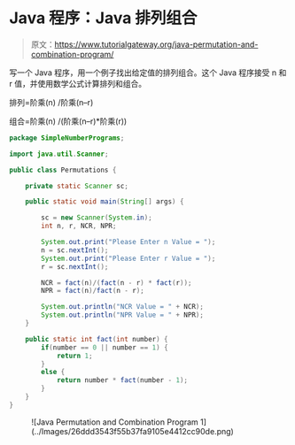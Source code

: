 # Java 程序：Java 排列组合

> 原文：<https://www.tutorialgateway.org/java-permutation-and-combination-program/>

写一个 Java 程序，用一个例子找出给定值的排列组合。这个 Java 程序接受 n 和 r 值，并使用数学公式计算排列和组合。

排列=阶乘(n) /阶乘(n–r)

组合=阶乘(n) /(阶乘(n–r)*阶乘(r))

```java
package SimpleNumberPrograms;

import java.util.Scanner;

public class Permutations {

	private static Scanner sc;

	public static void main(String[] args) {

		sc = new Scanner(System.in);
		int n, r, NCR, NPR;

		System.out.print("Please Enter n Value = ");
		n = sc.nextInt();
		System.out.print("Please Enter r Value = ");
		r = sc.nextInt();

		NCR = fact(n)/(fact(n - r) * fact(r));
		NPR = fact(n)/fact(n - r);

		System.out.println("NCR Value = " + NCR);
		System.out.println("NPR Value = " + NPR);
	}

	public static int fact(int number) {
		if(number == 0 || number == 1) {
			return 1;
		}
		else {
			return number * fact(number - 1);
		}
	}
}
```

<figure class="wp-block-image size-large">![Java Permutation and Combination Program 1](../Images/26ddd3543f55b37fa9105e4412cc90de.png)</figure>